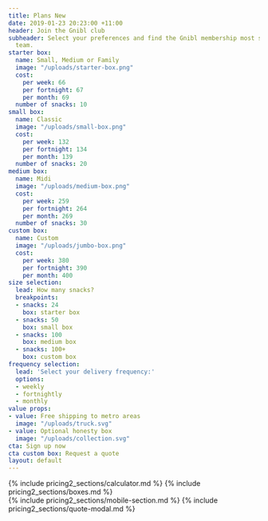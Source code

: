 ```yaml
---
title: Plans New
date: 2019-01-23 20:23:00 +11:00
header: Join the Gnibl club
subheader: Select your preferences and find the Gnibl membership most suited to your
  team.
starter box:
  name: Small, Medium or Family
  image: "/uploads/starter-box.png"
  cost:
    per week: 66
    per fortnight: 67
    per month: 69
  number of snacks: 10
small box:
  name: Classic
  image: "/uploads/small-box.png"
  cost:
    per week: 132
    per fortnight: 134
    per month: 139
  number of snacks: 20
medium box:
  name: Midi
  image: "/uploads/medium-box.png"
  cost:
    per week: 259
    per fortnight: 264
    per month: 269
  number of snacks: 30
custom box:
  name: Custom
  image: "/uploads/jumbo-box.png"
  cost:
    per week: 380
    per fortnight: 390
    per month: 400
size selection:
  lead: How many snacks?
  breakpoints:
  - snacks: 24
    box: starter box
  - snacks: 50
    box: small box
  - snacks: 100
    box: medium box
  - snacks: 100+
    box: custom box
frequency selection:
  lead: 'Select your delivery frequency:'
  options:
  - weekly
  - fortnightly
  - monthly
value props:
- value: Free shipping to metro areas
  image: "/uploads/truck.svg"
- value: Optional honesty box
  image: "/uploads/collection.svg"
cta: Sign up now
cta custom box: Request a quote
layout: default
---
```


<main class="pricing fixed-header dotted-bg">
<div class="desktop">
<div class="table"></div>
{% include pricing2_sections/calculator.md %}
{% include pricing2_sections/boxes.md %}
</div>
{% include pricing2_sections/mobile-section.md %}
  {% include pricing2_sections/quote-modal.md %}
</main>
